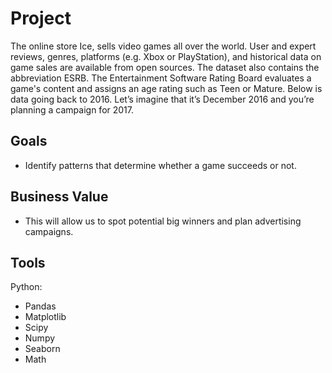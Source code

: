 # Project

The online store Ice, sells video games all over the world. User and expert reviews, genres, platforms (e.g. Xbox or PlayStation), and historical data on game sales are available from open sources. The dataset also contains the abbreviation ESRB. The Entertainment Software Rating Board evaluates a game's content and assigns an age rating such as Teen or Mature. Below is data going back to 2016. Let’s imagine that it’s December 2016 and you’re planning a campaign for 2017.

## Goals

- Identify patterns that determine whether a game succeeds or not. 

## Business Value

- This will allow us to spot potential big winners and plan advertising campaigns.

## Tools

Python:
- Pandas
- Matplotlib
- Scipy
- Numpy
- Seaborn
- Math
